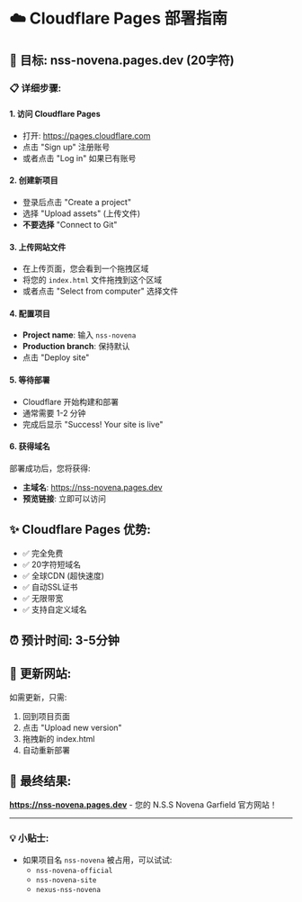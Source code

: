 # ☁️ Cloudflare Pages 部署指南

## 🎯 目标: nss-novena.pages.dev (20字符)

### 📋 详细步骤:

#### 1. 访问 Cloudflare Pages
- 打开: https://pages.cloudflare.com
- 点击 "Sign up" 注册账号
- 或者点击 "Log in" 如果已有账号

#### 2. 创建新项目
- 登录后点击 "Create a project"
- 选择 "Upload assets" (上传文件)
- **不要选择** "Connect to Git" 

#### 3. 上传网站文件
- 在上传页面，您会看到一个拖拽区域
- 将您的 `index.html` 文件拖拽到这个区域
- 或者点击 "Select from computer" 选择文件

#### 4. 配置项目
- **Project name**: 输入 `nss-novena`
- **Production branch**: 保持默认
- 点击 "Deploy site"

#### 5. 等待部署
- Cloudflare 开始构建和部署
- 通常需要 1-2 分钟
- 完成后显示 "Success! Your site is live"

#### 6. 获得域名
部署成功后，您将获得:
- **主域名**: https://nss-novena.pages.dev
- **预览链接**: 立即可以访问

## ✨ Cloudflare Pages 优势:
- ✅ 完全免费
- ✅ 20字符短域名
- ✅ 全球CDN (超快速度)
- ✅ 自动SSL证书
- ✅ 无限带宽
- ✅ 支持自定义域名

## ⏰ 预计时间: 3-5分钟

## 🔄 更新网站:
如需更新，只需:
1. 回到项目页面
2. 点击 "Upload new version"
3. 拖拽新的 index.html
4. 自动重新部署

## 🎉 最终结果:
**https://nss-novena.pages.dev** - 您的 N.S.S Novena Garfield 官方网站！

---

### 💡 小贴士:
- 如果项目名 `nss-novena` 被占用，可以试试:
  - `nss-novena-official`
  - `nss-novena-site`
  - `nexus-nss-novena`
